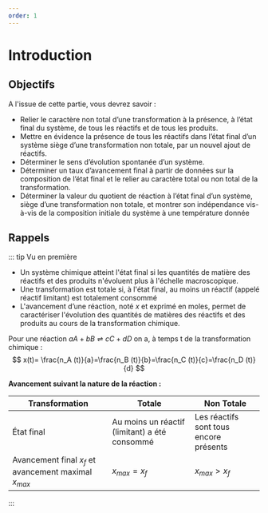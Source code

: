 ```yaml
---
order: 1
---
```


# Introduction

## Objectifs

A l'issue de cette partie, vous devrez savoir :

- Relier le caractère non total d’une transformation à la présence, à l’état final du système, de tous les réactifs et de tous les produits.
- Mettre en évidence la présence de tous les réactifs dans l’état final d’un système siège d’une transformation non totale, par un nouvel ajout de réactifs.
- Déterminer le sens d’évolution spontanée d’un système.
- Déterminer un taux d’avancement final à partir de données sur la composition de l’état final et le relier au caractère total ou non total de la transformation.
- Déterminer la valeur du quotient de réaction à l’état final d’un système, siège d’une transformation non totale, et montrer son indépendance vis-à-vis de la composition initiale du système à une température donnée

## Rappels

::: tip Vu en première

- Un système chimique atteint l'état final si les quantités de matière des réactifs et des produits n'évoluent plus à l'échelle macroscopique.
- Une transformation est totale si, à l'état final, au moins un réactif (appelé réactif limitant) est totalement consommé
- L'avancement d’une réaction, noté $x$ et exprimé en moles, permet de caractériser l'évolution des quantités de matières des réactifs et des produits au cours de la transformation chimique.

Pour une réaction $a A + b B ⇌c C + d D$ on a, à temps t de la transformation chimique :
$$
x(t)= \frac{n_A (t)}{a}=\frac{n_B (t)}{b}=\frac{n_C (t)}{c}=\frac{n_D (t)}{d}
$$

**Avancement suivant la nature de la réaction :**

| Transformation | Totale | Non Totale |
| -------------- | ------ | -----------|
| État final   | Au moins un réactif (limitant) a été consommé | Les réactifs sont tous encore présents |
| Avancement final $x_f$ et avancement maximal $x_{max}$ | $x_{max} = x_f$ | $x_{max} > x_f$ |

:::